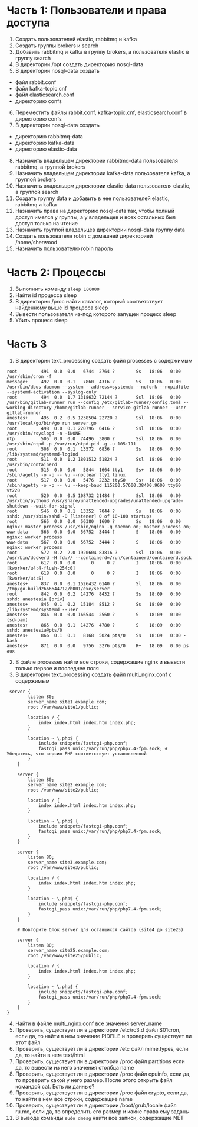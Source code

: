 # Часть 1: Пользователи и права доступа
1) Создать пользователей elastic, rabbitmq и kafka
2) Создать группы brokers и search
3) Добавить rabbitmq и kafka в группу brokers, а пользователя elastic в группу search
4) В директории /opt создать директорию nosql-data
5) В директории nosql-data создать
- файл rabbit.conf
- файл kafka-topic.cnf
- файл elasticsearch.conf
- директорию confs
6) Переместить файлы rabbit.conf, kafka-topic.cnf, elasticsearch.conf в директорию confs
7) В директории nosql-data создать
- директорию rabbitmq-data
- директорию kafka-data
- директорию elastic-data
8) Назначить владельцем директории rabbitmq-data пользователя rabbitmq, а группой brokers
9) Назначить владельцем директории kafka-data пользователя kafka, а группой brokers
10) Назначить владельцем директории elastic-data пользователя elastic, а группой search
11) Создать группу data и добавить в нее пользователей elastic, rabbitmq и kafka
12) Назначить права на директорию nosql-data так, чтобы полный доступ имелся у группы, а у владельцев и всех остальных был доступ только на чтение
13) Назначить группой владельцев директории nosql-data группу data
14) Создать пользователя robin с домашней директорией /home/sherwood
15) Назначить пользователю robin пароль
# Часть 2: Процессы
1) Выполнить команду ```sleep 100000```
2) Найти id процесса sleep
3) В директории /proc найти каталог, который соответствует найденному выше id процесса sleep
4) Вывести пользователя из-под которого запущен процесс sleep
5) Убить процесс sleep
# Часть 3
1) В директории text_processing создать файл processes с содержимым
```
root         491  0.0  0.0   6744  2764 ?        Ss   18:06   0:00 /usr/sbin/cron -f
message+     492  0.0  0.1   7860  4316 ?        Ss   18:06   0:00 /usr/bin/dbus-daemon --system --address=systemd: --nofork --nopidfile --systemd-activation --syslog-only
root         494  0.0  1.7 1318632 72144 ?       Ssl  18:06   0:00 /usr/bin/gitlab-runner run --config /etc/gitlab-runner/config.toml --working-directory /home/gitlab-runner --service gitlab-runner --user gitlab-runner
anestes+     495  0.2  0.5 1238504 22720 ?       Ssl  18:06   0:00 /usr/local/go/bin/go run server.go
root         498  0.0  0.1 220796  6416 ?        Ssl  18:06   0:00 /usr/sbin/rsyslogd -n -iNONE
ntp          505  0.0  0.0  74496  3800 ?        Ssl  18:06   0:00 /usr/sbin/ntpd -p /var/run/ntpd.pid -g -u 105:111
root         508  0.0  0.1  13572  6836 ?        Ss   18:06   0:00 /lib/systemd/systemd-logind
root         511  0.0  1.2 1801512 51824 ?       Ssl  18:06   0:00 /usr/bin/containerd
root         515  0.0  0.0   5844  1664 tty1     Ss+  18:06   0:00 /sbin/agetty -o -p -- \u --noclear tty1 linux
root         517  0.0  0.0   5476  2232 ttyS0    Ss+  18:06   0:00 /sbin/agetty -o -p -- \u --keep-baud 115200,57600,38400,9600 ttyS0 vt220
root         520  0.0  0.5 108732 21484 ?        Ssl  18:06   0:00 /usr/bin/python3 /usr/share/unattended-upgrades/unattended-upgrade-shutdown --wait-for-signal
root         546  0.0  0.1  13352  7044 ?        Ss   18:06   0:00 sshd: /usr/sbin/sshd -D [listener] 0 of 10-100 startups
root         565  0.0  0.0  56380  1600 ?        Ss   18:06   0:00 nginx: master process /usr/sbin/nginx -g daemon on; master_process on;
www-data     566  0.0  0.0  56752  3444 ?        S    18:06   0:00 nginx: worker process
www-data     567  0.0  0.0  56752  3444 ?        S    18:06   0:00 nginx: worker process
root         572  0.2  2.0 1920604 83816 ?       Ssl  18:06   0:00 /usr/bin/dockerd -H fd:// --containerd=/run/containerd/containerd.sock
root         617  0.0  0.0      0     0 ?        I    18:06   0:00 [kworker/u4:4-flush-254:0]
root         618  0.0  0.0      0     0 ?        I    18:06   0:00 [kworker/u4:5]
anestes+     837  0.0  0.1 1526432 6140 ?        Sl   18:06   0:00 /tmp/go-build2666644712/b001/exe/server
root         842  0.0  0.2  14276  8432 ?        Ss   18:09   0:00 sshd: anestesia [priv]
anestes+     845  0.1  0.2  15184  8512 ?        Ss   18:09   0:00 /lib/systemd/systemd --user
anestes+     846  0.0  0.0 166544  2560 ?        S    18:09   0:00 (sd-pam)
anestes+     865  0.0  0.1  14276  4780 ?        S    18:09   0:00 sshd: anestesia@pts/0
anestes+     866  0.1  0.1   8168  5024 pts/0    Ss   18:09   0:00 -bash
anestes+     871  0.0  0.0   9756  3276 pts/0    R+   18:09   0:00 ps aux
```
2) В файле processes найти все строки, содержащие nginx и вывести только первое и последнее поля
3) В директории text_processing создать файл multi_nginx.conf с содержимым
```
 server {
        listen 80;
        server_name site1.example.com;
        root /var/www/site1/public;

        location / {
            index index.html index.htm index.php;
        }

        location ~ \.php$ {
            include snippets/fastcgi-php.conf;
            fastcgi_pass unix:/var/run/php/php7.4-fpm.sock; # Убедитесь, что версия PHP соответствует установленной
        }
    }

    server {
        listen 80;
        server_name site2.example.com;
        root /var/www/site2/public;

        location / {
            index index.html index.htm index.php;
        }

        location ~ \.php$ {
            include snippets/fastcgi-php.conf;
            fastcgi_pass unix:/var/run/php/php7.4-fpm.sock;
        }
    }

    server {
        listen 80;
        server_name site3.example.com;
        root /var/www/site3/public;

        location / {
            index index.html index.htm index.php;
        }

        location ~ \.php$ {
            include snippets/fastcgi-php.conf;
            fastcgi_pass unix:/var/run/php/php7.4-fpm.sock;
        }
    }

    # Повторите блок server для оставшихся сайтов (site4 до site25)
    
    server {
        listen 80;
        server_name site25.example.com;
        root /var/www/site25/public;

        location / {
            index index.html index.htm index.php;
        }

        location ~ \.php$ {
            include snippets/fastcgi-php.conf;
            fastcgi_pass unix:/var/run/php/php7.4-fpm.sock;
        }
    }
}
```
4) Найти в файле multi_nginx.conf все значения server_name
5) Проверить, существует ли в директории /etc/rc3.d файл S01cron, если да, то найти в нем значение PIDFILE и проверить существует ли этот файл
6) Проверить, существует ли в директории /etc файл mime.types, если да, то найти в нем text/html
7) Проверить, существует ли в директории /proc файл partitions если да, то вывести из него значения столбца name
8) Проверить, существует ли в директории /proc файл cpuinfo, если да, то проверить какой у него размер. После этого открыть файл командой cat. Есть ли данные?
9) Проверить, существует ли в директории /proc файл crypto, если да, то найти в нем все строки, содержащие name
10) Проверить, существует ли в директории /boot/grub/locale файл ru.mo, если да, то определить его размер и какие права ему заданы
11) В выводе команды ```sudo dmesg``` найти все записи, содержащие NET
